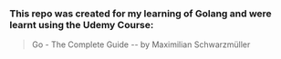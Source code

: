 ### This repo was created for my learning of Golang and were learnt using the Udemy Course:

> Go - The Complete Guide -- by Maximilian Schwarzmüller
